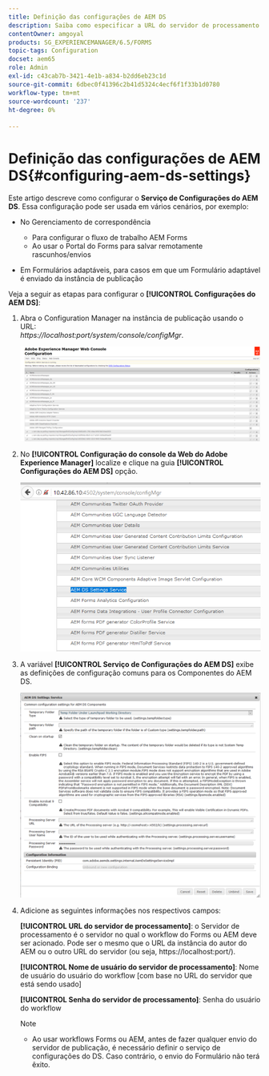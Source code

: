 ```yaml
---
title: Definição das configurações de AEM DS
description: Saiba como especificar a URL do servidor de processamento antes de enviar um formulário.
contentOwner: amgoyal
products: SG_EXPERIENCEMANAGER/6.5/FORMS
topic-tags: Configuration
docset: aem65
role: Admin
exl-id: c43cab7b-3421-4e1b-a834-b2dd6eb23c1d
source-git-commit: 6dbec0f41396c2b41d5324c4ecf6f1f33b1d0780
workflow-type: tm+mt
source-wordcount: '237'
ht-degree: 0%

---
```


# Definição das configurações de AEM DS{#configuring-aem-ds-settings}

Este artigo descreve como configurar o **Serviço de Configurações do AEM DS**. Essa configuração pode ser usada em vários cenários, por exemplo:

* No Gerenciamento de correspondência

   * Para configurar o fluxo de trabalho AEM Forms
   * Ao usar o Portal do Forms para salvar remotamente rascunhos/envios

* Em Formulários adaptáveis, para casos em que um Formulário adaptável é enviado da instância de publicação

Veja a seguir as etapas para configurar o **[!UICONTROL Configurações do AEM DS]**:

1. Abra o Configuration Manager na instância de publicação usando o URL:\
   *https://localhost:port/system/console/configMgr*.

   ![Configuração do console da Web AEM](assets/web_configuration_console_new.png)

1. No **[!UICONTROL Configuração do console da Web do Adobe Experience Manager]** localize e clique na guia **[!UICONTROL Configurações do AEM DS]** opção.

   ![Configurações DS](assets/ds_settings_new.png)

1. A variável **[!UICONTROL Serviço de Configurações do AEM DS]** exibe as definições de configuração comuns para os Componentes do AEM DS.

   ![Serviço de configurações DS](assets/ds_settings_service_new.png)

1. Adicione as seguintes informações nos respectivos campos:

   **[!UICONTROL URL do servidor de processamento]**: o Servidor de processamento é o servidor no qual o workflow do Forms ou AEM deve ser acionado. Pode ser o mesmo que o URL da instância do autor do AEM ou o outro URL do servidor (ou seja, https://localhost:port/).

   **[!UICONTROL Nome de usuário do servidor de processamento]**: Nome de usuário do usuário do workflow [com base no URL do servidor que está sendo usado]

   **[!UICONTROL Senha do servidor de processamento]**: Senha do usuário do workflow

   >[!NOTE]
   >
   >
   >    
   >    
   >    * Ao usar workflows Forms ou AEM, antes de fazer qualquer envio do servidor de publicação, é necessário definir o serviço de configurações do DS. Caso contrário, o envio do Formulário não terá êxito.
   >    
   >
